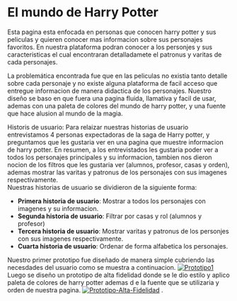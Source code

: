 # El mundo de Harry Potter 

Esta pagina esta enfocada en personas que conocen harry potter y sus peliculas y quieren conocer mas informacion sobre sus personajes favoritos. En nuestra plataforma podran conocer a los personjes y sus caracteristicas el cual encontraran detalladamete el patronus y varitas de cada personajes.

La problemática encontrada fue que en las peliculas no existia tanto detalle sobre cada personaje y no existe alguna plataforma de facil acceso que entregue informacion de manera didactica de los personajes. 
Nuestro diseño se baso en que fuera una pagina fluida, llamativa y facil de usar, ademas con una paleta de colores del mundo de harry potter, y una fuente que hace alusion al mundo de la magia. 

Historis de usuario:
Para relaizar nuestras historias de usuario entrevistamos 4 personas expectadoras de la saga de Harry potter, y preguntamos que les gustaria ver en una pagina que muestre informacion de harry potter. En resumen, a los entrevistados les gustaria poder ver a todos los personajes principales y su informacion, tambien nos dieron nocion de los filtros  que les gustaria ver (alumnos, profesor, casas y orden), ademas mostrar las varitas y patronus de los personajes con sus imagenes respectivamente.   
Nuestras historias de usuario  se dividieron de la siguiente forma:
- **Primera historia de usuario**: Mostrar a todos los personajes con imagenes y su informacion.
- **Segunda historia de usuario**: Filtrar por casas y rol (alumnos y profesor)
- **Tercera historia de usuario**: Mostrar varitas y patronus de los personjes con sus imagenes respectivamente.
- **Cuarta historia de usuario**: Ordenar de forma alfabetica los personajes.

Nuestro primer prototipo fue diseñado de manera simple cubriendo las necesdades del usuario como se muestra a continuacion.
<a href="https://ibb.co/LPT7Y8w"><img src="https://i.ibb.co/4fbrK7y/Prototipo1.png" alt="Prototipo1" border="0"></a>
Luego se diseño un prototipo de alta fidelidad donde se le dio estilo y aplico paleta de colores de harry potter ademas d e la fuente que se utilizaria y orden de nuestra pagina.
<a href="https://ibb.co/mD7j2HY"><img src="https://i.ibb.co/j6FNQLx/Prototipo-Alta-Fidelidad.png" alt="Prototipo-Alta-Fidelidad" border="0"></a>
.
